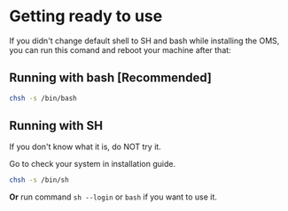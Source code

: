 # Getting ready to use

If you didn't change default shell to SH and bash while installing the OMS, you can run this comand and reboot your machine after that:

## Running with bash [Recommended]

```bash
chsh -s /bin/bash
```

## Running with SH

If you don't know what it is, do NOT try it.

Go to check your system in installation guide.

```bash
chsh -s /bin/sh
```

**Or** run command `sh --login` or `bash` if you want to use it.
